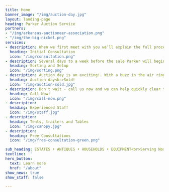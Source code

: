```yaml
---
title: Home
banner_image: "/img/auction-day.jpg"
layout: landing-page
heading: Parker Auction Service
partners:
- "/img/arkansas-auctioneer-association.png"
- "/img/the-big-nickel.png"
services:
- description: When we first meet with you we’ll explain the full process of having an auction so that you are completely aware of everything that we’re handling for you. So if you don’t remember everything, don’t worry, we will.
  heading: Initial Consultation
  icon: "/img/consultation.png"
- description: Several days to a week before the sale Parker will begin the general sorting and setup. Trailers, tables and sometimes tents will be brought in to help in the process. Its a lot of work and you’ll be glad that you hired us to do it for you.
  heading: Sorting and Setup
  icon: "/img/sorting.png"
- description: Auction day is an exciting!. With a buzz in the air ringmen show up and eagerly associate themselves with the items they’ll soon be catching bids on. In a conveinent location buyers will quickly register for numbers. 
  heading: Auction day<br>Sold!
  icon: "/img/auction-sold.jpg"
- description: Don't wait - call us now and we can help quickly clear the clutter and put cash in your hand!<br> (479) 846-3918 
  heading: Call Now!
  icon: "/img/call-now.png"
- description: 
  heading: Experienced Staff
  icon: "/img/staff.jpg"
- description: 
  heading: Tents, trailers and Tables
  icon: "/img/canopy.jpg"
- description: 
  heading: Free Consultations
  icon: "/img/free-consultation-green.png"

sub_heading: ESTATES • ANTIQUES • HOUSEHOLDS • EQUIPMENT<br>Serving Northwest Arkansas for over 30 years
textline: ''
hero_button:
  text: Learn more
  href: "/about"
show_news: true
show_staff: false

---
```

